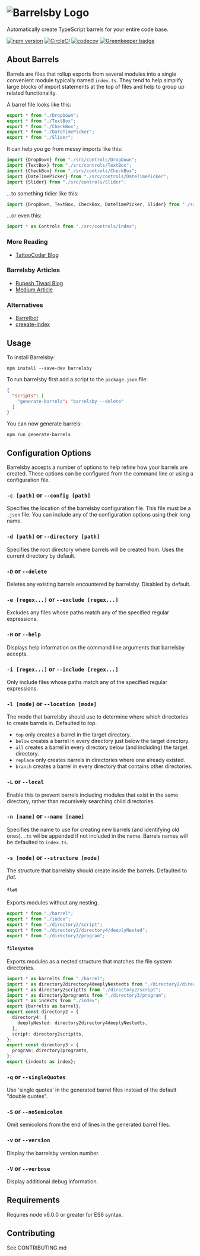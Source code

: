 # ![Barrelsby Logo](https://github.com/bencoveney/barrelsby/blob/master/img/logo.png?raw=true)

Automatically create TypeScript barrels for your entire code base.

[![npm version](https://badge.fury.io/js/barrelsby.svg)](https://badge.fury.io/js/barrelsby)
[![CircleCI](https://circleci.com/gh/bencoveney/barrelsby.svg?style=shield)](https://circleci.com/gh/bencoveney/barrelsby)
[![codecov](https://codecov.io/gh/bencoveney/barrelsby/branch/master/graph/badge.svg)](https://codecov.io/gh/bencoveney/barrelsby)
[![Greenkeeper badge](https://badges.greenkeeper.io/bencoveney/barrelsby.svg)](https://greenkeeper.io/)

## About Barrels

Barrels are files that rollup exports from several modules into a single convenient module
typically named `index.ts`. They tend to help simplify large blocks of import statements at the top
of files and help to group up related functionality.

A barrel file looks like this:

```TypeScript
export * from "./DropDown";
export * from "./TextBox";
export * from "./CheckBox";
export * from "./DateTimePicker";
export * from "./Slider";
```

It can help you go from messy imports like this:

```TypeScript
import {DropDown} from "./src/controls/DropDown";
import {TextBox} from "./src/controls/TextBox";
import {CheckBox} from "./src/controls/CheckBox";
import {DateTimePicker} from "./src/controls/DateTimePicker";
import {Slider} from "./src/controls/Slider";
```

...to something tidier like this:

```TypeScript
import {DropDown, TextBox, CheckBox, DateTimePicker, Slider} from "./src/controls";
```

...or even this:

```TypeScript
import * as Controls from "./src/controls/index";
```

### More Reading

* [TattooCoder Blog](http://tattoocoder.com/angular2-barrels/)

### Barrelsby Articles

* [Rupesh Tiwari Blog](http://rupeshtiwari.com/create-barrel/)
* [Medium Article](https://medium.com/@klauskpm/do-a-barrel-export-aa5b79b76b05)

### Alternatives

* [Barrelbot](https://github.com/sw-yx/barrelbot)
* [creeate-index](https://github.com/gajus/create-index)

## Usage

To install Barrelsby:

```
npm install --save-dev barrelsby
```

To run barrelsby first add a script to the `package.json` file:

```json
{
  "scripts": [
    "generate-barrels": "barrelsby --delete"
  ]
}
```

You can now generate barrels:

```
npm run generate-barrels
```

## Configuration Options

Barrelsby accepts a number of options to help refine how your barrels are created. These options
can be configured from the command line or using a configuration file.

### `-c [path]` or `--config [path]`

Specifies the location of the barrelsby configuration file. This file must be a `.json` file. You
can include any of the configuration options using their long name.

### `-d [path]` or `--directory [path]`

Specifies the root directory where barrels will be created from. Uses the current directory by
default.

### `-D` or `--delete`

Deletes any existing barrels encountered by barrelsby. Disabled by default.

### `-e [regex...]` or `--exclude [regex...]`

Excludes any files whose paths match any of the specified regular expressions.

### `-H` or `--help`

Displays help information on the command line arguments that barrelsby accepts.

### `-i [regex...]` or `--include [regex...]`

Only include files whose paths match any of the specified regular expressions.

### `-l [mode]` or `--location [mode]`

The mode that barrelsby should use to determine where which directories to create barrels in.
Defaulted to *top*.

- `top` only creates a barrel in the target directory.
- `below` creates a barrel in every directory just below the target directory.
- `all` creates a barrel in every directory below (and including) the target directory.
- `replace` only creates barrels in directories where one already existed.
- `branch` creates a barrel in every directory that contains other directories.

### `-L` or `--local`

Enable this to prevent barrels including modules that exist in the same directory, rather
than recursively searching child directories.

### `-n [name]` or `--name [name]`

Specifies the name to use for creating new barrels (and identifying old ones). `.ts` wil be
appended if not included in the name. Barrels names will be defaulted to `index.ts`.

### `-s [mode]` or `--structure [mode]`

The structure that barrelsby should create inside the barrels. Defaulted to *flat*.

#### `flat`

Exports modules without any nesting.

```TypeScript
export * from "./barrel";
export * from "./index";
export * from "./directory2/script";
export * from "./directory2/directory4/deeplyNested";
export * from "./directory3/program";
```

#### `filesystem`

Exports modules as a nested structure that matches the file system directories.

```TypeScript
import * as barrelts from "./barrel";
import * as directory2directory4deeplyNestedts from "./directory2/directory4/deeplyNested";
import * as directory2scriptts from "./directory2/script";
import * as directory3programts from "./directory3/program";
import * as indexts from "./index";
export {barrelts as barrel};
export const directory2 = {
  directory4: {
    deeplyNested: directory2directory4deeplyNestedts,
  },
  script: directory2scriptts,
};
export const directory3 = {
  program: directory3programts,
};
export {indexts as index};
```

### `-q` or `--singleQuotes`

Use 'single quotes' in the generated barrel files instead of the default "double quotes".

### `-S` or `--noSemicolon`

Omit semicolons from the end of lines in the generated barrel files.

### `-v` or `--version`

Display the barrelsby version number.

### `-V` or `--verbose`

Display additional debug information.

## Requirements

Requires node v6.0.0 or greater for ES6 syntax.

## Contributing

See CONTRIBUTING.md
